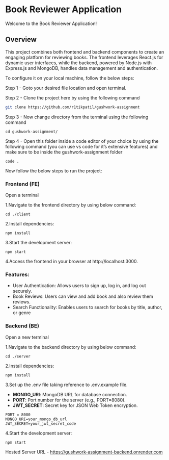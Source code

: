 # Book Reviewer Application

Welcome to the Book Reviewer Application!

## Overview

This project combines both frontend and backend components to create an engaging platform for reviewing books. The frontend leverages React.js for dynamic user interfaces, while the backend, powered by Node.js with Express.js and MongoDB, handles data management and authentication.

To configure it on your local machine, follow the below steps:

Step 1 - Goto your desired file location and open terminal.

Step 2 - Clone the project here by using the following command

```bash
git clone https://github.com/r1tikpatil/gushwork-assignment
```

Step 3 - Now change directory from the terminal using the following command

```
cd gushwork-assignment/
```

Step 4 - Open this folder inside a code editor of your choice by using the following command (you can use vs code for it’s extensive features) and make sure to be inside the gushwork-assignment folder

```
code .
```

Now follow the below steps to run the project:

### Frontend (FE)

Open a terminal

1.Navigate to the frontend directory by using below command:

```
cd ./client
```

2.Install dependencies:

```
npm install
```

3.Start the development server:

```
npm start
```

4.Access the frontend in your browser at http://localhost:3000.

### Features:
- User Authentication: Allows users to sign up, log in, and log out securely.
- Book Reviews: Users can view and add book and also review them reviews.
- Search Functionality: Enables users to search for books by title, author, or genre

### Backend (BE)

Open a new terminal

1.Navigate to the backend directory by using below command:

```
cd ./server
```

2.Install dependencies:

```
npm install
```

3.Set up the .env file taking reference to .env.example file.
- **MONGO_URI**: MongoDB URL for database connection.
- **PORT**: Port number for the server (e.g., PORT=8080).
- **JWT_SECRET**: Secret key for JSON Web Token encryption.

```
PORT = 8080
MONGO_URI=your_mongo_db_url
JWT_SECRET=your_jwt_secret_code
```

4.Start the development server:

```
npm start
```

Hosted Server URL - https://gushwork-assignment-backend.onrender.com

